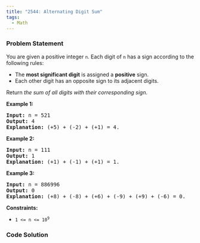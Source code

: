 ```yaml
---
title: "2544: Alternating Digit Sum"
tags:
  - Math
---
```

### Problem Statement

<p>You are given a positive integer <code>n</code>. Each digit of <code>n</code> has a sign according to the following rules:</p>

<ul>
	<li>The <strong>most significant digit</strong> is assigned a <strong>positive</strong> sign.</li>
	<li>Each other digit has an opposite sign to its adjacent digits.</li>
</ul>

<p>Return <em>the sum of all digits with their corresponding sign</em>.</p>


<p><strong class="example">Example 1:</strong></p>

<pre>
<strong>Input:</strong> n = 521
<strong>Output:</strong> 4
<strong>Explanation:</strong> (+5) + (-2) + (+1) = 4.
</pre>

<p><strong class="example">Example 2:</strong></p>

<pre>
<strong>Input:</strong> n = 111
<strong>Output:</strong> 1
<strong>Explanation:</strong> (+1) + (-1) + (+1) = 1.
</pre>

<p><strong class="example">Example 3:</strong></p>

<pre>
<strong>Input:</strong> n = 886996
<strong>Output:</strong> 0
<strong>Explanation:</strong> (+8) + (-8) + (+6) + (-9) + (+9) + (-6) = 0.
</pre>


<p><strong>Constraints:</strong></p>

<ul>
	<li><code>1 &lt;= n &lt;= 10<sup>9</sup></code></li>
</ul>


<style type="text/css">.spoilerbutton {display:block; border:dashed; padding: 0px 0px; margin:10px 0px; font-size:150%; font-weight: bold; color:#000000; background-color:cyan; outline:0; 
}
.spoiler {overflow:hidden;}
.spoiler > div {-webkit-transition: all 0s ease;-moz-transition: margin 0s ease;-o-transition: all 0s ease;transition: margin 0s ease;}
.spoilerbutton[value="Show Message"] + .spoiler > div {margin-top:-500%;}
.spoilerbutton[value="Hide Message"] + .spoiler {padding:5px;}
</style>


### Code Solution

```python

```

